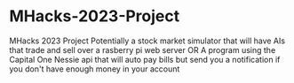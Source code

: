 # MHacks-2023-Project
MHacks 2023 Project
Potentially a stock market simulator that will have AIs that trade and sell over a rasberry pi web server
OR
A program using the Capital One Nessie api that will auto pay bills but send you a notification if you don't have enough money in your account

